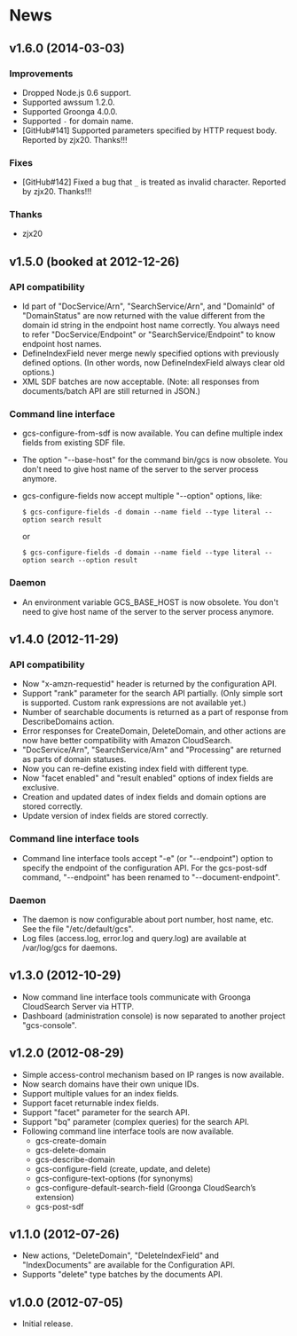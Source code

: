 # News

## v1.6.0 (2014-03-03)

### Improvements

  * Dropped Node.js 0.6 support.
  * Supported awssum 1.2.0.
  * Supported Groonga 4.0.0.
  * Supported `-` for domain name.
  * [GitHub#141] Supported parameters specified by HTTP request body.
    Reported by zjx20. Thanks!!!

### Fixes

  * [GitHub#142] Fixed a bug that `_` is treated as invalid character.
    Reported by zjx20. Thanks!!!

### Thanks

  * zjx20

## v1.5.0 (booked at 2012-12-26)

### API compatibility

 * Id part of "DocService/Arn", "SearchService/Arn", and "DomainId" of
   "DomainStatus" are now returned with the value different from the domain id
   string in the endpoint host name correctly. You always need to refer
   "DocService/Endpoint" or "SearchService/Endpoint" to know endpoint host
   names.
 * DefineIndexField never merge newly specified options with previously defined options.
   (In other words, now DefineIndexField always clear old options.)
 * XML SDF batches are now acceptable. (Note: all responses from documents/batch
   API are still returned in JSON.)

### Command line interface

 * gcs-configure-from-sdf is now available. You can define multiple index fields
   from existing SDF file.
 * The option "--base-host" for the command bin/gcs is now obsolete.
   You don't need to give host name of the server to the server process anymore.
 * gcs-configure-fields now accept multiple "--option" options, like:
   
       $ gcs-configure-fields -d domain --name field --type literal --option search result
   
   or
   
       $ gcs-configure-fields -d domain --name field --type literal --option search --option result

### Daemon

 * An environment variable GCS_BASE_HOST is now obsolete.
   You don't need to give host name of the server to the server process anymore.

## v1.4.0 (2012-11-29)

### API compatibility

 * Now "x-amzn-requestid" header is returned by the configuration API.
 * Support "rank" parameter for the search API partially. (Only simple sort is supported. Custom rank expressions are not available yet.)
 * Number of searchable documents is returned as a part of response from DescribeDomains action.
 * Error responses for CreateDomain, DeleteDomain, and other actions are now have better compatibility with Amazon CloudSearch.
 * "DocService/Arn", "SearchService/Arn" and "Processing" are returned as parts of domain statuses.
 * Now you can re-define existing index field with different type.
 * Now "facet enabled" and "result enabled" options of index fields are exclusive.
 * Creation and updated dates of index fields and domain options are stored correctly.
 * Update version of index fields are stored correctly.

### Command line interface tools

 * Command line interface tools accept "-e" (or "--endpoint") option to specify the endpoint of the configuration API. For the gcs-post-sdf command, "--endpoint" has been renamed to "--document-endpoint".

### Daemon

 * The daemon is now configurable about port number, host name, etc. See the file "/etc/default/gcs".
 * Log files (access.log, error.log and query.log) are available at /var/log/gcs for daemons.

## v1.3.0 (2012-10-29)

 * Now command line interface tools communicate with Groonga CloudSearch Server via HTTP.
 * Dashboard (administration console) is now separated to another project "gcs-console".

## v1.2.0 (2012-08-29)

 * Simple access-control mechanism based on IP ranges is now available.
 * Now search domains have their own unique IDs.
 * Support multiple values for an index fields.
 * Support facet returnable index fields.
 * Support "facet" parameter for the search API.
 * Support "bq" parameter (complex queries) for the search API.
 * Following command line interface tools are now available.
   * gcs-create-domain
   * gcs-delete-domain
   * gcs-describe-domain
   * gcs-configure-field (create, update, and delete)
   * gcs-configure-text-options (for synonyms)
   * gcs-configure-default-search-field (Groonga CloudSearch’s extension)
   * gcs-post-sdf

## v1.1.0 (2012-07-26)

 * New actions, "DeleteDomain", "DeleteIndexField" and "IndexDocuments" are available for the Configuration API.
 * Supports "delete" type batches by the documents API.

## v1.0.0 (2012-07-05)

 * Initial release.

